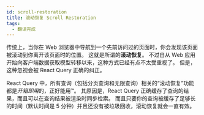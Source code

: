 ```yaml
---
id: scroll-restoration
title: 滚动恢复 Scroll Restoration
tags:
  - 翻译完成
---
```


传统上，当你在 Web 浏览器中导航到一个先前访问过的页面时，你会发现该页面被滚动到你离开该页面时的位置。
这就是所谓的**滚动恢复**。
不过自从 Web 应用开始向客户端数据获取模型转移以来，这种方式已经有点不太受重视了。
但是，这种忽视会被 React Query 正确的纠正。

React Query 中，所有查询（包括分页查询和无限查询）相关的“滚动恢复”功能都是*开箱即用*的，正好能用™️。
其原因是，React Query 正确缓存了查询的结果，而且可以在查询结果被渲染时同步检索。
而且只要你的查询被缓存了足够长的时间（默认时间是 5 分钟）并且还没有被垃圾回收，滚动恢复就会一直有效。
